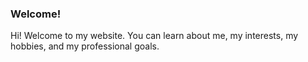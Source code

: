 ### Welcome!
Hi! Welcome to my website. You can learn about me, my interests, my hobbies, and my professional goals.
